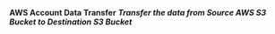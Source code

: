 **AWS Account Data Transfer**
***Transfer the data from Source AWS S3 Bucket to Destination S3 Bucket***

